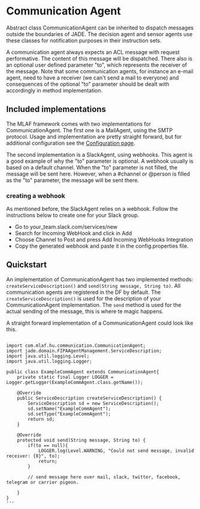 # Communication Agent
Abstract class CommunicationAgent can be inherited to dispatch messages outside the boundaries of JADE.
The decision agent and sensor agents use these classes for notification purposes in their instruction sets.

A communication agent always expects an ACL message with request performative. The content of this message will be dispatched. 
There also is an optional user defined parameter "to", which represents the receiver of the message. Note that some communication agents,
for instance an e-mail agent, need to have a receiver (we can't send a mail to everyone) and consequences of the optional "to" parameter 
should be dealt with accordingly in method implementation. 

## Included implementations
The MLAF framework comes with two implementations for CommunicationAgent. The first one is a MailAgent, using the SMTP protocol. Usage and 
implementation are pretty straight forward, but for additional configuration see the [Configuration page](configuration.md).

The second implementation is a SlackAgent, using webhooks. This agent is a good example of why the "to" parameter is optional. A webhook
usually is based on a default channel. When the "to" parameter is not filled, the message will be sent here. However, when a #channel or
@person is filled as the "to" parameter, the message will be sent there.

### creating a webhook
As mentioned before, the SlackAgent relies on a webhook. Follow the instructions below to create one for your Slack group.
* Go to your_team.slack.com/services/new
* Search for Incoming WebHook and click in Add
* Choose Channel to Post and press Add Incoming WebHooks Integration
* Copy the generated webhook and paste it in the config.properties file.

## Quickstart
An implementation of CommunicationAgent has two implemented methods: ```createServiceDescription()``` and ```send(String message, String to)```.
All communication agents are registered in the DF by default. The ```createServiceDescription()``` is used for the description of your CommunicationAgent
implementation. The ```send``` method is used for the actual sending of the message, this is where te magic happens.

A straight forward implementation of a CommunicationAgent could look like this.

```

import com.mlaf.hu.communication.CommunicationAgent;
import jade.domain.FIPAAgentManagement.ServiceDescription;
import java.util.logging.Level;
import java.util.logging.Logger;

public class ExampleCommAgent extends CommunicationAgent{
    private static final Logger LOGGER = Logger.getLogger(ExampleCommAgent.class.getName());
    
    @Override
    public ServiceDescription createServiceDescription() {
        ServiceDescription sd = new ServiceDescription();
        sd.setName("ExampleCommAgent");
        sd.setType("ExampleCommAgent");
        return sd;
    }

    @Override
    protected void send(String message, String to) {
        if(to == null){
            LOGGER.log(Level.WARNING, "Could not send message, invalid receiver: {0}", to);
            return;
        }
        
        // send message here over mail, slack, twitter, facebook, telegram or carrier pigeon.
            
    }
}
'''
